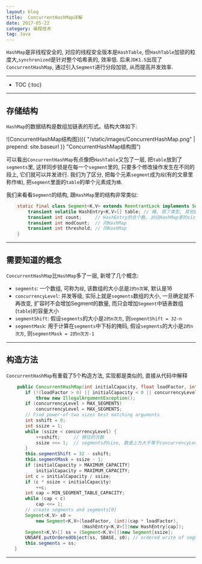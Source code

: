 ```yaml
---
layout: blog
title:  ConcurrentHashMap详解
date: 2017-05-22
category: 编程技术
tag: Java
---
```

`HashMap`是非线程安全的, 对应的线程安全版本是`HashTable`, 但`HashTable`加锁的粒度大,`synchronized`是针对整个哈希表的, 效率低. 后来`JDK1.5`出现了`ConcurrentHashMap`, 通过引入`Segment`进行分段加锁, 从而提高并发效率.



*****

* TOC
{:toc}

*****

## 存储结构
`HashMap`的数据结构是数组加链表的形式。结构大体如下:

![ConcurrentHashMap结构图]({{ "/static/images/ConcurrentHashMap.png"  | prepend: site.baseurl }} "ConcurrentHashMap结构图")

可以看出`ConcurrentHashMap`有点像把`HashTable`又包了一层, 把`table`放到了`segments`里, 这样同步锁是在每一个`segment`里的, 只要多个修改操作发生在不同的段上, 它们就可以并发进行. 我们为了区分, 把每个元素`segment`成为`段`(有的文章里称作`桶`), 把`segment`里面的`table`的单个元素成为`桶`.

我们来看看`Segment`的结构, 跟`HashMap`里的结构非常类似:

~~~java
    static final class Segment<K,V> extends ReentrantLock implements Serializable {
        transient volatile HashEntry<K,V>[] table; // 桶, 除了类型, 其他跟HashMap里的table一样
        transient int count;     // HashEntry的总个数, 对应HashMap里的size
        transient int modCount;  // 同HashMap
        transient int threshold; // 同HashMap
    }
~~~

*****

## 需要知道的概念
`ConcurrentHashMap`比`HashMap`多了一层, 新增了几个概念:

* `segments`: 一个数组, 可称为`段`, 该数组的大小总是`2的n次幂`, 默认是16
* `concurrencyLevel`: 并发等级, 实际上就是`segments`数组的大小, 一旦确定就不再改变, 扩容时不会增加Segment的数量, 而只会增加`Segment`中链表数组(`table`)的容量大小
* `segmentShift`: 假设`segments`的大小是`2的n次方`, 则`segmentShift = 32-n`
* `segmentMask`: 用于计算在`segments`中下标的掩码, 假设`segments`的大小是`2的n次方`, 则`segmentMask = 2的n次方-1`

******

## 构造方法
`ConcurrentHashMap`有重载了5个构造方法, 实现都是类似的, 直接从代码中解释

~~~java
    public ConcurrentHashMap(int initialCapacity, float loadFactor, int concurrencyLevel) {
       if (!(loadFactor > 0) || initialCapacity < 0 || concurrencyLevel <= 0)
           throw new IllegalArgumentException();
       if (concurrencyLevel > MAX_SEGMENTS)
           concurrencyLevel = MAX_SEGMENTS;
       // Find power-of-two sizes best matching arguments
       int sshift = 0;
       int ssize = 1;
       while (ssize < concurrencyLevel) {
           ++sshift;     // 移位的次数
           ssize <<= 1;  // segments的size, 数值上为大于等于concurrencyLevel的最小的那个 2的n次幂
       }
       this.segmentShift = 32 - sshift;
       this.segmentMask = ssize - 1;
       if (initialCapacity > MAXIMUM_CAPACITY)
           initialCapacity = MAXIMUM_CAPACITY;
       int c = initialCapacity / ssize;
       if (c * ssize < initialCapacity)
           ++c;
       int cap = MIN_SEGMENT_TABLE_CAPACITY;
       while (cap < c)
           cap <<= 1;
       // create segments and segments[0]
       Segment<K,V> s0 =
           new Segment<K,V>(loadFactor, (int)(cap * loadFactor),
                            (HashEntry<K,V>[])new HashEntry[cap]);
       Segment<K,V>[] ss = (Segment<K,V>[])new Segment[ssize];
       UNSAFE.putOrderedObject(ss, SBASE, s0); // ordered write of segments[0]
       this.segments = ss;
   }
~~~

******
